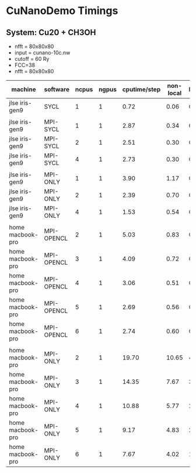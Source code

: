 # CuNanoDemo Timings

## System: Cu20 + CH3OH
 - nfft = 80x80x80
 - input = cunano-10c.nw
 - cutoff = 60 Ry
 - FCC=38
 - nfft = 80x80x80

|machine          | software   | ncpus | ngpus | cputime/step | non-local | lagrange | fft  |
|-----------------|------------|-------|-------|--------------|-----------|----------|------|
|jlse iris-gen9   |     SYCL   | 1     | 1     | 0.72         | 0.06      | 0.05     | 0.40 |
|                 |            |       |       |              |           |          |      |
|jlse iris-gen9   | MPI-SYCL   | 1     | 1     | 2.87         | 0.34      | 0.26     | 2.21 |
|jlse iris-gen9   | MPI-SYCL   | 2     | 1     | 2.51         | 0.30      | 0.24     | 1.84 |
|jlse iris-gen9   | MPI-SYCL   | 4     | 1     | 2.73         | 0.30      | 0.24     | 2.01 |
|                 |            |       |       |              |           |          |      |
|jlse iris-gen9   | MPI-ONLY   | 1     | 1     | 3.90         | 1.17      | 0.65     | 1.72 |
|jlse iris-gen9   | MPI-ONLY   | 2     | 1     | 2.39         | 0.70      | 0.41     | 1.01 |
|jlse iris-gen9   | MPI-ONLY   | 4     | 1     | 1.53         | 0.54      | 0.34     | 0.48 |
|                 |            |       |       |              |           |          |      |
|home macbook-pro | MPI-OPENCL | 2     | 1     | 5.03         | 0.83      | 0.46     | 3.05 |
|home macbook-pro | MPI-OPENCL | 3     | 1     | 4.09         | 0.72      | 0.53     | 2.33 |
|home macbook-pro | MPI-OPENCL | 4     | 1     | 3.06         | 0.51      | 0.36     | 1.71 |
|home macbook-pro | MPI-OPENCL | 5     | 1     | 2.69         | 0.56      | 0.39     | 1.47 |
|home macbook-pro | MPI-OPENCL | 6     | 1     | 2.74         | 0.60      | 0.50     | 1.38 |
|                 |            |       |       |              |           |          |      |
|home macbook-pro | MPI-ONLY   | 2     | 1     | 19.70        | 10.65     | 4.52     | 3.15 |
|home macbook-pro | MPI-ONLY   | 3     | 1     | 14.35        | 7.67      | 3.35     | 2.30 |
|home macbook-pro | MPI-ONLY   | 4     | 1     | 10.88        | 5.77      | 2.53     | 1.73 |
|home macbook-pro | MPI-ONLY   | 5     | 1     | 9.17         | 4.83      | 2.13     | 1.51 |
|home macbook-pro | MPI-ONLY   | 6     | 1     | 7.67         | 4.02      | 1.77     | 1.25 |
